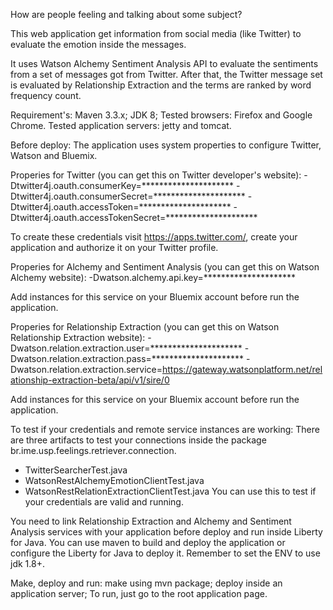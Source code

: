 How are people feeling and talking about some subject?

This web application get information from social media (like Twitter) to
evaluate the emotion inside the messages.

It uses Watson Alchemy Sentiment Analysis API to evaluate the sentiments
from a set of messages got from Twitter.  After that, the Twitter message
set is  evaluated by Relationship Extraction and the terms are ranked by
word frequency count.

Requirement's:
Maven 3.3.x;
JDK 8;
Tested browsers: Firefox and Google Chrome.
Tested application servers: jetty and tomcat.

Before deploy:
The application uses system properties to configure Twitter, Watson and Bluemix.

Properies for Twitter (you can get this on Twitter developer's website):
-Dtwitter4j.oauth.consumerKey=*********************
-Dtwitter4j.oauth.consumerSecret=*********************
-Dtwitter4j.oauth.accessToken=*********************
-Dtwitter4j.oauth.accessTokenSecret=*********************

To create these credentials visit https://apps.twitter.com/, create your application and authorize
it on your Twitter profile.

Properies for Alchemy and Sentiment Analysis (you can get this on Watson Alchemy website):
-Dwatson.alchemy.api.key=*********************

Add instances for this service on your Bluemix account before run the application.

Properies for Relationship Extraction (you can get this on Watson Relationship Extraction website):
-Dwatson.relation.extraction.user=*********************
-Dwatson.relation.extraction.pass=*********************
-Dwatson.relation.extraction.service=https://gateway.watsonplatform.net/relationship-extraction-beta/api/v1/sire/0

Add instances for this service on your Bluemix account before run the application.

To test if your credentials and remote service instances are working:
There are three artifacts to test your connections inside the package br.ime.usp.feelings.retriever.connection.
- TwitterSearcherTest.java
- WatsonRestAlchemyEmotionClientTest.java
- WatsonRestRelationExtractionClientTest.java
You can use this to test if your credentials are valid and running.

You need to link Relationship Extraction and Alchemy and Sentiment Analysis services with your application before
deploy and run inside Liberty for Java. You can use maven to build and deploy the application or configure the
Liberty for Java to deploy it. Remember to set the ENV to use jdk 1.8+.

Make, deploy and run:
make using mvn package;
deploy inside an application server;
To run, just go to the root application page.
